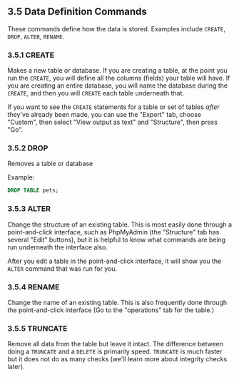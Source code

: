 ## 3.5 Data Definition Commands
These commands define how the data is stored. Examples include `CREATE`, `DROP`, `ALTER`, `RENAME`.

### 3.5.1 CREATE 
Makes a new table or database. If you are creating a table, at the point you run the `CREATE`, you will define all the columns (fields) your table will have. If you are creating an entire database, you will name the database during the `CREATE`, and then you will `CREATE` each table underneath that.

If you want to see the `CREATE` statements for a table or set of tables *after* they've already been made, you can use the "Export" tab, choose "Custom", then select "View output as text" and "Structure", then press "Go".

### 3.5.2 DROP 
Removes a table or database

Example:
```sql
DROP TABLE pets;
```
### 3.5.3 ALTER
Change the structure of an existing table. This is most easily done through a point-and-click interface, such as PhpMyAdmin (the "Structure" tab has several "Edit" buttons), but it is helpful to know what commands are being run underneath the interface also.

After you edit a table in the point-and-click interface, it will show you the `ALTER` command that was run for you.

### 3.5.4 RENAME
Change the name of an existing table. This is also frequently done through the point-and-click interface (Go to the "operations" tab for the table.)

### 3.5.5 TRUNCATE
Remove all data from the table but leave it intact. The difference between doing a `TRUNCATE` and a `DELETE` is primarily speed. `TRUNCATE` is much faster but it does not do as many checks (we'll learn more about integrity checks later).

